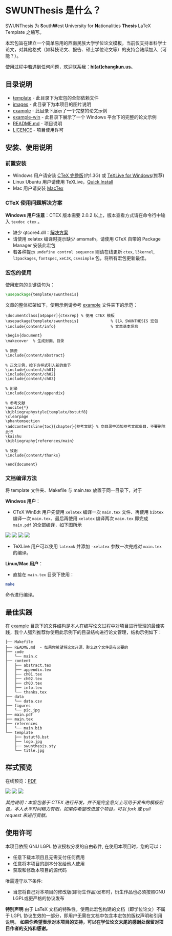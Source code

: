 # SWUNThesis 是什么？
SWUNThesis 为 **S**outh**W**est **U**niversity for **N**ationalities **Thesis** LaTeX Template 之缩写。

本宏包旨在建立一个简单易用的西南民族大学学位论文模板，当前仅支持本科学士论文，对其他格式（如科技论文、报告、硕士学位论文等）的支持会陆续加入（可能？）。

使用过程中若遇到任何问题，欢迎联系我：**[hi[at]changkun.us](mailto:hi@changkun.us)**。

## 目录说明

* [template](./template) - 此目录下为宏包的全部依赖文件
* [images](./image) - 此目录下为本项目的图片说明
* [example](./example) - 此目录下展示了一个完整的论文示例
* [example-win](./example-win) - 此目录下展示了一个 Windows 平台下的完整的论文示例
* [README.md](./README.md) - 项目说明
* [LICENCE](./LICENSE) - 项目使用许可

## 安装、使用说明

### 前置安装

* Windows 用户请安装 [CTeX 完整版](http://www.ctex.org/CTeXDownload)(约1.3G) 或 [TeXLive for Windows](https://www.tug.org/texlive/windows.html)(推荐)
* Linux Ubuntu 用户请使用 TeXLive，[Quick Install](https://www.tug.org/texlive/quickinstall.html) 
* Mac 用户请安装 [MacTex](https://www.tug.org/mactex/)

### CTeX 使用问题解决方案
**Windows 用户注意**：CTEX 版本需要 2.0.2 以上，版本查看方式请在命令行中输入 `texdoc ctex` 。

* 缺少 qtcore4.dll：[解决方案](https://www.baidu.com/link?url=xaETqZBcpIT6acrKVdN9g5iMWJ3WzBnipIK0JMvyVGYHWenKtpmk5Nw-bGdQRzHfnd2fnhDNFi4t4dCL3Yo2-8yY6Kf1zQtVUgwb2iVXnZS&wd=&eqid=f49127ba0004396b000000035716062d)
* 请使用 xelatex 编译时提示缺少 amsmath，请使用 CTeX 自带的 Package Manager 安装此宏包
* 若各种提示 `undefine control sequence` 则请在线更新 `ctex`, `l3kernel`, `l3packages`, `fontspec`, `xeCJK`, `csvsimple` 包，将所有宏包更新最佳。


### 宏包的使用

使用宏包的关键语句为：
```latex
\usepackage{template/swunthesis} 
```

文章的整体框架如下，使用示例请参考 [example](./example) 文件夹下的示范：

```
\documentclass[a4paper]{ctexrep} % 使用 CTEX 模板
\usepackage{template/swunthesis}              % 引入 SWUNTHESIS 宏包
\include{content/info} 	                      % 文章基本信息

\begin{document}
\makecover  % 生成封面、目录

% 摘要
\include{content/abstract}

% 正文示例，按下方样式引入新的章节
\include{content/ch01}
\include{content/ch02}
\include{content/ch03}

% 附录
\include{content/appendix}

% 参考文献
\nocite{*}
\bibliographystyle{template/bstutf8}
\clearpage
\phantomsection
\addcontentsline{toc}{chapter}{参考文献} % 向目录中添加参考文献条目，不要删除此行
\kaishu
\bibliography{references/main}

% 致谢
\include{content/thanks}

\end{document}
```


### 文档编译方法

将 template 文件夹、Makefile 与 main.tex 放置于同一目录下，对于

**Windwos 用户**：

* CTeX WinEdt 用户先使用 `xelatex` 编译一次 `main.tex` 文件、再使用 `bibtex` 编译一次 `main.tex`、最后再使用 `xelatex` 编译两次 `main.tex` 即完成 `main.pdf` 的全部编译，如下图所示

![](./images/a.png)
![](./images/b.png)
![](./images/c.png)
![](./images/d.png)

* TeXLive 用户可以使用 `latexmk` 并添加 `-xelatex` 参数一次完成对 `main.tex` 的编译。

**Linux/Mac 用户**：

* 直接在 `main.tex` 目录下使用：

```bash
make 
```

命令进行编译。

## 最佳实践

在 [example](./example) 目录下的文件结构是本人在编写论文过程中对项目进行管理的最佳实践，我个人强烈推荐你使用此示例下的目录结构进行论文管理，结构示例如下：

```
├── Makefile
├── README.md  - 如果你希望将论文开源，那么这个文件是有必要的
├── code
│   └── main.c
├── content
│   ├── abstract.tex
│   ├── appendix.tex
│   ├── ch01.tex
│   ├── ch02.tex
│   ├── ch03.tex
│   ├── info.tex
│   └── thanks.tex
├── data
│   └── data.csv
├── figures
│   └── pic.jpg
├── main.pdf
├── main.tex
├── references
│   └── main.bib
└── template
    ├── bstutf8.bst
    ├── logo.jpg
    ├── swunthesis.sty
    └── title.jpg
```

## 样式预览

在线预览：[PDF](./example/main.pdf)

![](./images/1.jpg)
![](./images/2.jpg)
![](./images/3.jpg)

*其他说明：本宏包基于 CTEX 进行开发，并不是完全意义上可用于发布的模板宏包，本人水平时间精力有限，如果你希望改进这个项目，可以 fork 或 pull request 来进行贡献。*

## 使用许可
本项目依照 GNU LGPL 协议授权分发的自由软件, 在使用本项目时，您的可以：

- 任意下载本项目且无需支付任何费用
- 任意将本项目的副本分发给他人使用
- 获取和修改本项目的源代码

唯需遵守以下条件:
- 当您将自己对本项目的修改版(即衍生作品)发布时，衍生作品也必须按照GNU LGPL或更严格的协议发布

**特别声明** 由于 LaTeX 文档的特殊性，使用此宏包构建的文档（即学位论文）不属于 LGPL 协议生效的一部分，即用户无需在文档中包含本宏包的版权声明和引用说明。
**如果你希望表示对本项目的支持，可以在学位论文末尾的感谢处保留对项目作者的支持和感谢。**



